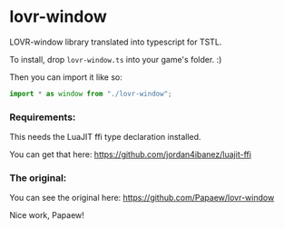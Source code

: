 # lovr-window
 LOVR-window library translated into typescript for TSTL.

To install, drop ``lovr-window.ts`` into your game's folder. :)

Then you can import it like so:
```ts
import * as window from "./lovr-window";
```

### Requirements:

This needs the LuaJIT ffi type declaration installed. 

You can get that here: https://github.com/jordan4ibanez/luajit-ffi

### The original: 

You can see the original here: https://github.com/Papaew/lovr-window

Nice work, Papaew!